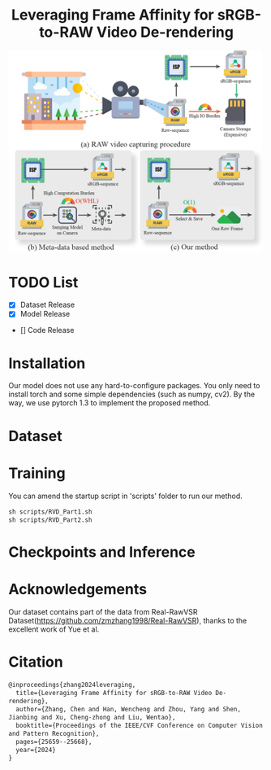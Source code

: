 

<div style="text-align: center;">
  <h1>Leveraging Frame Affinity for sRGB-to-RAW Video De-rendering</h1>
</div>


<img src="./assets/video_raw_motivation.jpg" alt="示例图片" width="500">

# TODO List

- [x] Dataset Release
- [x] Model Release
- [] Code Release


# Installation
Our model does not use any hard-to-configure packages. You only need to install torch and some simple dependencies (such as numpy, cv2). By the way, we use pytorch 1.3 to implement the proposed method.

# Dataset


# Training
You can amend the startup script in 'scripts' folder to run our method. 

```
sh scripts/RVD_Part1.sh
sh scripts/RVD_Part2.sh
```

# Checkpoints and Inference


# Acknowledgements
Our dataset contains part of the data from Real-RawVSR Dataset(https://github.com/zmzhang1998/Real-RawVSR), thanks to the excellent work of Yue et al.

# Citation
```
@inproceedings{zhang2024leveraging,
  title={Leveraging Frame Affinity for sRGB-to-RAW Video De-rendering},
  author={Zhang, Chen and Han, Wencheng and Zhou, Yang and Shen, Jianbing and Xu, Cheng-zhong and Liu, Wentao},
  booktitle={Proceedings of the IEEE/CVF Conference on Computer Vision and Pattern Recognition},
  pages={25659--25668},
  year={2024}
}
